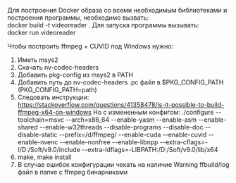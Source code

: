 Для построения Docker образа со всеми необходимым библиотеками и построения программы, необходимо вызвать: \
docker build -t videoreader .  Для запуска программы вызывать: \
docker run videoreader

Чтобы построить ffmpeg + CUVID под Windows нужно:
1) Иметь msys2
2) Скачать nv-codec-headers
3) Добавить pkg-config из msys2 в PATH
4) Добавить путь до nv-codec-headers .pc файл в $PKG_CONFIG_PATH (PKG_CONFIG_PATH=path)
5) Следовать инструкции: https://stackoverflow.com/questions/41358478/is-it-possible-to-build-ffmpeg-x64-on-windows
Но с измененным конфигом:
./configure --toolchain=msvc --arch=x86_64 --enable-yasm --enable-asm --enable-shared --enable-w32threads --disable-programs --disable-doc --disable-static --prefix=/d/ffmpeg/ --enable-cuda --enable-cuvid --enable-nvenc --enable-nonfree --enable-libnpp --extra-cflags=-I/D:/Soft/v9.0/include --extra-ldflags=-LIBPATH:/D:/Soft/v9.0/lib/x64
6) make, make install
7) В случае ошибок конфигурации чекать на наличие Warning ffbuild/log файл в папке с ffmpeg бинарниками